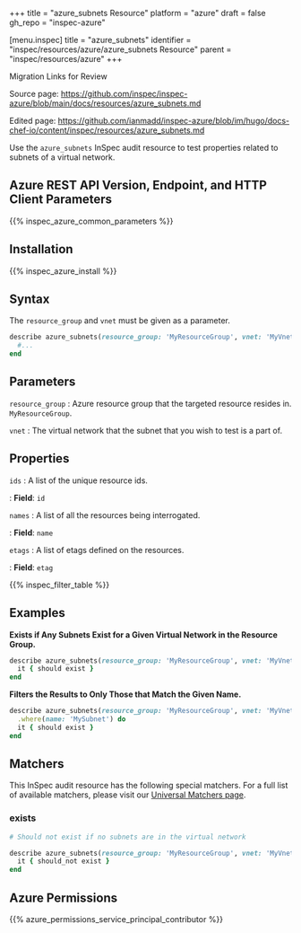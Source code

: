 +++
title = "azure_subnets Resource"
platform = "azure"
draft = false
gh_repo = "inspec-azure"

[menu.inspec]
title = "azure_subnets"
identifier = "inspec/resources/azure/azure_subnets Resource"
parent = "inspec/resources/azure"
+++

<div class="admonition-note">
<p class="admonition-note-title">Migration Links for Review</p>
<div class="admonition-note-text">
<p>Source page: <a href="https://github.com/inspec/inspec-azure/blob/main/docs/resources/azure_subnets.md">https://github.com/inspec/inspec-azure/blob/main/docs/resources/azure_subnets.md</a></p>
<p>Edited page: <a href="https://github.com/ianmadd/inspec-azure/blob/im/hugo/docs-chef-io/content/inspec/resources/azure_subnets.md">https://github.com/ianmadd/inspec-azure/blob/im/hugo/docs-chef-io/content/inspec/resources/azure_subnets.md</a></p>
</div>
</div>


Use the `azure_subnets` InSpec audit resource to test properties related to subnets of a virtual network.

## Azure REST API Version, Endpoint, and HTTP Client Parameters

{{% inspec_azure_common_parameters %}}

## Installation

{{% inspec_azure_install %}}

## Syntax

The `resource_group` and `vnet` must be given as a parameter.
```ruby
describe azure_subnets(resource_group: 'MyResourceGroup', vnet: 'MyVnetName') do
  #...
end
```

## Parameters

`resource_group`
: Azure resource group that the targeted resource resides in. `MyResourceGroup`.

`vnet`
: The virtual network that the subnet that you wish to test is a part of.

## Properties

`ids`
: A list of the unique resource ids.

: **Field**: `id`

`names`
: A list of all the resources being interrogated.

: **Field**: `name`

`etags`
: A list of etags defined on the resources.

: **Field**: `etag`

{{% inspec_filter_table %}}

## Examples

**Exists if Any Subnets Exist for a Given Virtual Network in the Resource Group.**

```ruby
describe azure_subnets(resource_group: 'MyResourceGroup', vnet: 'MyVnetName') do
  it { should exist }
end
```
**Filters the Results to Only Those that Match the Given Name.**

```ruby
describe azure_subnets(resource_group: 'MyResourceGroup', vnet: 'MyVnetName')
  .where(name: 'MySubnet') do
  it { should exist }
end
```

## Matchers

This InSpec audit resource has the following special matchers. For a full list of available matchers, please visit our [Universal Matchers page](https://www.inspec.io/docs/reference/matchers/).

### exists

```ruby
# Should not exist if no subnets are in the virtual network

describe azure_subnets(resource_group: 'MyResourceGroup', vnet: 'MyVnetName') do
  it { should_not exist }
end
```

## Azure Permissions

{{% azure_permissions_service_principal_contributor %}}
